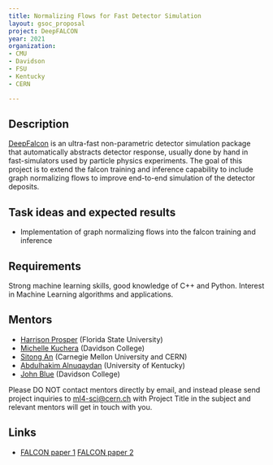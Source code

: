 ```yaml
---
title: Normalizing Flows for Fast Detector Simulation
layout: gsoc_proposal
project: DeepFALCON
year: 2021
organization: 
- CMU
- Davidson
- FSU
- Kentucky
- CERN

---
```


## Description
[DeepFalcon](https://ml4physicalsciences.github.io/2020/files/NeurIPS_ML4PS_2020_138.pdf) is an ultra-fast non-parametric detector simulation package that automatically abstracts detector response, usually done by hand in fast-simulators used by particle physics experiments. The goal of this project is to extend the falcon training and inference capability to include graph normalizing flows to improve end-to-end simulation of the detector deposits. 

## Task ideas and expected results
  * Implementation of graph normalizing flows into the falcon training and inference


## Requirements
Strong machine learning skills, good knowledge of C++ and Python. Interest in Machine Learning algorithms and applications.

## Mentors 
  * [Harrison Prosper](mailto:harry@hep.fsu.edu) (Florida State University)
  * [Michelle Kuchera](mailto:mikuchera@davidson.edu) (Davidson College) 
  * [Sitong An](mailto:s.an@cern.ch) (Carnegie Mellon University and CERN)
  * [Abdulhakim Alnuqaydan](mailto:aal700@uky.edu) (University of Kentucky)
  * [John Blue](mailto:joblue@davidson.edu) (Davidson College)

Please DO NOT contact mentors directly by email, and instead please send project inquiries to [ml4-sci@cern.ch](mailto:ml4-sci@cern.ch) with Project Title in the subject and relevant mentors will get in touch with you. 

## Links
  * [FALCON paper 1](http://inspirehep.net/record/1456803) [FALCON paper 2](https://ml4physicalsciences.github.io/2020/files/NeurIPS_ML4PS_2020_138.pdf)
